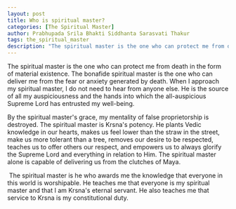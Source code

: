 ```yaml
---
layout: post
title: Who is spiritual master?
categories: [The Spiritual Master]
author: Prabhupada Srila Bhakti Siddhanta Sarasvati Thakur
tags: the_spiritual_master
description: "The spiritual master is the one who can protect me from death in the form of material existence. The bonafide spiritual master is the one who can deliver me from the fear or anxiety generated by death. When I approach my spiritual master, I do not need to hear from anyone else. He is the source of all my auspiciousness and the hands into which the all-auspicious Supreme Lord has entrusted my well-being."
---
```


The spiritual master is the one who can protect me from death in the form of material existence. The bonafide spiritual master is the one who can deliver me from the fear or anxiety generated by death. When I approach my spiritual master, I do not need to hear from anyone else. He is the source of all my auspiciousness and the hands into which the all-auspicious Supreme Lord has entrusted my well-being. 

By the spiritual master's grace, my mentality of false proprietorship is destroyed. The spiritual master is Krsna's potency. He plants Vedic knowledge in our hearts, makes us feel lower than the straw in the street, make us more tolerant than a tree, removes our desire to be respected, teaches us to offer others our respect, and empowers us to always glorify the Supreme Lord and everything in relation to Him. The spiritual master alone is capable of delivering us from the clutches of Maya.

​	The spiritual master is he who awards me the knowledge that everyone in this world is worshipable. He teaches me that everyone is my spiritual master and that I am Krsna's eternal servant. He also teaches me that service to Krsna is my constitutional duty.













